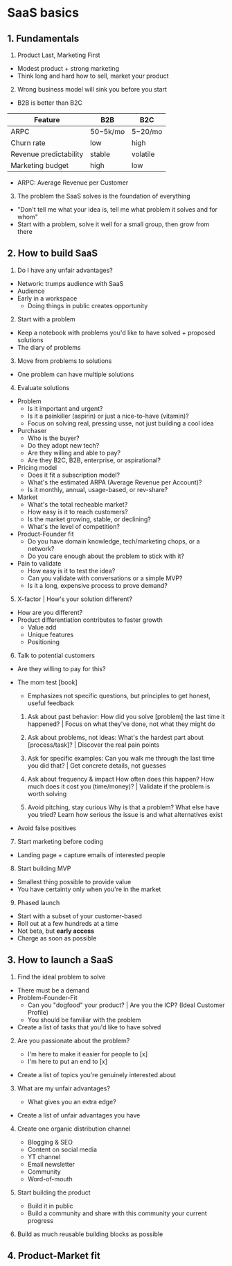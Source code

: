 # SaaS basics

## 1. Fundamentals

1. Product Last, Marketing First

- Modest product + strong marketing
- Think long and hard how to sell, market your product

2. Wrong business model will sink you before you start

- B2B is better than B2C

| Feature                | B2B        | B2C       |
| ---------------------- | ---------- | --------- |
| ARPC                   | $50-$5k/mo | $5-$20/mo |
| Churn rate             | low        | high      |
| Revenue predictability | stable     | volatile  |
| Marketing budget       | high       | low       |

- ARPC: Average Revenue per Customer

3. The problem the SaaS solves is the foundation of everything

- "Don't tell me what your idea is, tell me what problem it solves and for whom"
- Start with a problem, solve it well for a small group, then grow from there

## 2. How to build SaaS

1. Do I have any unfair advantages?

- Network: trumps audience with SaaS
- Audience
- Early in a workspace
  - Doing things in public creates opportunity

2. Start with a problem

- Keep a notebook with problems you'd like to have solved + proposed solutions
- The diary of problems

3. Move from problems to solutions

- One problem can have multiple solutions

4. Evaluate solutions

- Problem
  - Is it important and urgent?
  - Is it a painkiller (aspirin) or just a nice-to-have (vitamin)?
  - Focus on solving real, pressing usse, not just building a cool idea
- Purchaser
  - Who is the buyer?
  - Do they adopt new tech?
  - Are they willing and able to pay?
  - Are they B2C, B2B, enterprise, or aspirational?
- Pricing model
  - Does it fit a subscription model?
  - What's the estimated ARPA (Average Revenue per Account)?
  - Is it monthly, annual, usage-based, or rev-share?
- Market
  - What's the total recheable market?
  - How easy is it to reach customers?
  - Is the market growing, stable, or declining?
  - What's the level of competition?
- Product-Founder fit
  - Do you have domain knowledge, tech/marketing chops, or a network?
  - Do you care enough about the problem to stick with it?
- Pain to validate
  - How easy is it to test the idea?
  - Can you validate with conversations or a simple MVP?
  - Is it a long, expensive process to prove demand?

5. X-factor | How's your solution different?

- How are you different?
- Product differentiation contributes to faster growth
  - Value add
  - Unique features
  - Positioning

6. Talk to potential customers

- Are they willing to pay for this?
- The mom test [book]

  - Emphasizes not specific questions, but principles to get honest, useful feedback

  1. Ask about past behavior:
     How did you solve [problem] the last time it happened? | Focus on what they've done, not what they might do

  2. Ask about problems, not ideas:
     What's the hardest part about [process/task]? | Discover the real pain points

  3. Ask for specific examples:
     Can you walk me through the last time you did that? | Get concrete details, not guesses

  4. Ask about frequency & impact
     How often does this happen? How much does it cost you (time/money)? | Validate if the problem is worth solving

  5. Avoid pitching, stay curious
     Why is that a problem? What else have you tried? Learn how serious the issue is and what alternatives exist

- Avoid false positives

7. Start marketing before coding

- Landing page + capture emails of interested people

8. Start building MVP

- Smallest thing possible to provide value
- You have certainty only when you're in the market

9. Phased launch

- Start with a subset of your customer-based
- Roll out at a few hundreds at a time
- Not beta, but **early access**
- Charge as soon as possible

## 3. How to launch a SaaS

1. Find the ideal problem to solve

- There must be a demand
- Problem-Founder-Fit
  - Can you "dogfood" your product? | Are you the ICP? (Ideal Customer Profile)
  - You should be familiar with the problem
- Create a list of tasks that you'd like to have solved

2. Are you passionate about the problem?

   - I'm here to make it easier for people to [x]
   - I'm here to put an end to [x]

- Create a list of topics you're genuinely interested about

3. What are my unfair advantages?

   - What gives you an extra edge?

- Create a list of unfair advantages you have

4. Create one organic distribution channel

   - Blogging & SEO
   - Content on social media
   - YT channel
   - Email newsletter
   - Community
   - Word-of-mouth

5. Start building the product

   - Build it in public
   - Build a community and share with this community your current progress

6. Build as much reusable building blocks as possible

## 4. Product-Market fit

